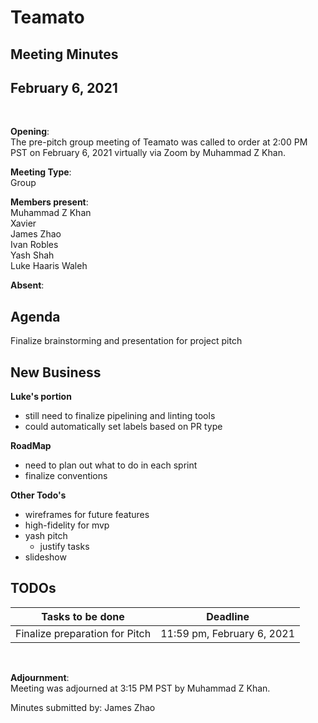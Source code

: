 # Teamato

## Meeting Minutes
## February 6, 2021
<br>

**Opening**:  
The pre-pitch group meeting of Teamato was called to order at 2:00 PM PST on February 6, 2021 virtually via Zoom by Muhammad Z Khan.

**Meeting Type**:  
Group

**Members present**:  
Muhammad Z Khan  
Xavier  
James Zhao  
Ivan Robles  
Yash Shah  
Luke
Haaris Waleh 

**Absent**:  
 

## Agenda
Finalize brainstorming and presentation for project pitch

## New Business
**Luke's portion**  
- still need to finalize pipelining and linting tools
- could automatically set labels based on PR type

**RoadMap**  
- need to plan out what to do in each sprint
- finalize conventions

**Other Todo's**  
- wireframes for future features
- high-fidelity for mvp
- yash pitch
  - justify tasks
- slideshow

## TODOs
| Tasks to be done | Deadline |
| ---------------- | -------- |
| Finalize preparation for Pitch | 11:59 pm, February 6, 2021 |

<br>

**Adjournment**:  
Meeting was adjourned at 3:15 PM PST by Muhammad Z Khan.

Minutes submitted by: James Zhao
